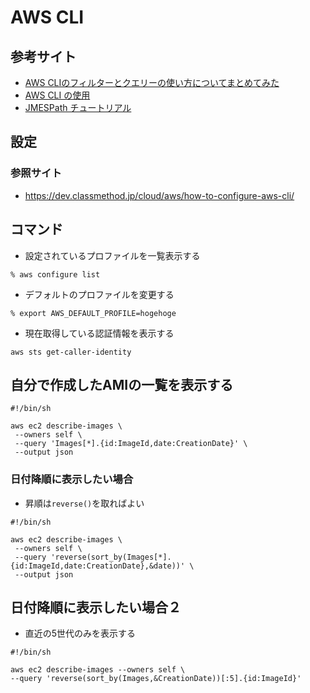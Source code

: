 # AWS CLI
## 参考サイト
- [AWS CLIのフィルターとクエリーの使い方についてまとめてみた](https://dev.classmethod.jp/cloud/aws/aws-cli-filter-and-query-howto/)
- [AWS CLI の使用](https://docs.aws.amazon.com/ja_jp/cli/latest/userguide/cli-chap-using.html)
- [JMESPath チュートリアル](https://dev.classmethod.jp/cloud/aws/jmespath-tutorial/)

## 設定
### 参照サイト
- https://dev.classmethod.jp/cloud/aws/how-to-configure-aws-cli/

## コマンド
- 設定されているプロファイルを一覧表示する
```
% aws configure list
```
- デフォルトのプロファイルを変更する
```
% export AWS_DEFAULT_PROFILE=hogehoge
```
- 現在取得している認証情報を表示する
```
aws sts get-caller-identity
```

## 自分で作成したAMIの一覧を表示する
```
#!/bin/sh

aws ec2 describe-images \
 --owners self \
 --query 'Images[*].{id:ImageId,date:CreationDate}' \
 --output json
```

### 日付降順に表示したい場合
- 昇順は`reverse()`を取ればよい
```
#!/bin/sh

aws ec2 describe-images \
 --owners self \
 --query 'reverse(sort_by(Images[*].{id:ImageId,date:CreationDate},&date))' \
 --output json
 ```

 ## 日付降順に表示したい場合２
 - 直近の5世代のみを表示する
 ```
#!/bin/sh

aws ec2 describe-images --owners self \
--query 'reverse(sort_by(Images,&CreationDate))[:5].{id:ImageId}' 
```
